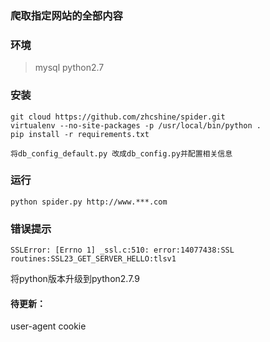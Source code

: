 ### 爬取指定网站的全部内容


### 环境
> mysql
> python2.7

### 安装
```
git cloud https://github.com/zhcshine/spider.git
virtualenv --no-site-packages -p /usr/local/bin/python .
pip install -r requirements.txt
```
```
将db_config_default.py 改成db_config.py并配置相关信息
```
### 运行
```
python spider.py http://www.***.com
```
### 错误提示
```
SSLError: [Errno 1] _ssl.c:510: error:14077438:SSL routines:SSL23_GET_SERVER_HELLO:tlsv1
```
将python版本升级到python2.7.9


#### 待更新：
user-agent
cookie